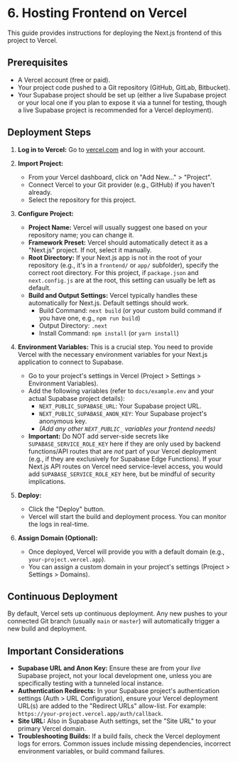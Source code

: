 # 6. Hosting Frontend on Vercel

This guide provides instructions for deploying the Next.js frontend of this project to Vercel.

## Prerequisites

*   A Vercel account (free or paid).
*   Your project code pushed to a Git repository (GitHub, GitLab, Bitbucket).
*   Your Supabase project should be set up (either a live Supabase project or your local one if you plan to expose it via a tunnel for testing, though a live Supabase project is recommended for a Vercel deployment).

## Deployment Steps

1.  **Log in to Vercel:**
    Go to [vercel.com](https://vercel.com/) and log in with your account.

2.  **Import Project:**
    *   From your Vercel dashboard, click on "Add New..." > "Project".
    *   Connect Vercel to your Git provider (e.g., GitHub) if you haven't already.
    *   Select the repository for this project.

3.  **Configure Project:**
    *   **Project Name:** Vercel will usually suggest one based on your repository name; you can change it.
    *   **Framework Preset:** Vercel should automatically detect it as a "Next.js" project. If not, select it manually.
    *   **Root Directory:** If your Next.js app is not in the root of your repository (e.g., it's in a `frontend/` or `app/` subfolder), specify the correct root directory. For this project, if `package.json` and `next.config.js` are at the root, this setting can usually be left as default.
    *   **Build and Output Settings:** Vercel typically handles these automatically for Next.js. Default settings should work.
        *   Build Command: `next build` (or your custom build command if you have one, e.g., `npm run build`)
        *   Output Directory: `.next`
        *   Install Command: `npm install` (or `yarn install`)

4.  **Environment Variables:**
    This is a crucial step. You need to provide Vercel with the necessary environment variables for your Next.js application to connect to Supabase.
    *   Go to your project's settings in Vercel (Project > Settings > Environment Variables).
    *   Add the following variables (refer to `docs/example.env` and your actual Supabase project details):
        *   `NEXT_PUBLIC_SUPABASE_URL`: Your Supabase project URL.
        *   `NEXT_PUBLIC_SUPABASE_ANON_KEY`: Your Supabase project's anonymous key.
        *   *(Add any other `NEXT_PUBLIC_` variables your frontend needs)*
    *   **Important:** Do NOT add server-side secrets like `SUPABASE_SERVICE_ROLE_KEY` here if they are only used by backend functions/API routes that are *not* part of your Vercel deployment (e.g., if they are exclusively for Supabase Edge Functions). If your Next.js API routes on Vercel need service-level access, you would add `SUPABASE_SERVICE_ROLE_KEY` here, but be mindful of security implications.

5.  **Deploy:**
    *   Click the "Deploy" button.
    *   Vercel will start the build and deployment process. You can monitor the logs in real-time.

6.  **Assign Domain (Optional):**
    *   Once deployed, Vercel will provide you with a default domain (e.g., `your-project.vercel.app`).
    *   You can assign a custom domain in your project's settings (Project > Settings > Domains).

## Continuous Deployment

By default, Vercel sets up continuous deployment. Any new pushes to your connected Git branch (usually `main` or `master`) will automatically trigger a new build and deployment.

## Important Considerations

*   **Supabase URL and Anon Key:** Ensure these are from your *live* Supabase project, not your local development one, unless you are specifically testing with a tunneled local instance.
*   **Authentication Redirects:** In your Supabase project's authentication settings (Auth > URL Configuration), ensure your Vercel deployment URL(s) are added to the "Redirect URLs" allow-list. For example: `https://your-project.vercel.app/auth/callback`.
*   **Site URL:** Also in Supabase Auth settings, set the "Site URL" to your primary Vercel domain.
*   **Troubleshooting Builds:** If a build fails, check the Vercel deployment logs for errors. Common issues include missing dependencies, incorrect environment variables, or build command failures. 